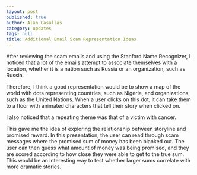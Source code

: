 ```yaml
---
layout: post
published: true
author: Alan Casallas
category: updates
tags: null
title: Additional Email Scam Representation Ideas
---
```


After reviewing the scam emails and using the Stanford Name Recognizer, I noticed that a lot of the emails attempt to associate themselves with a location, whether it is a nation such as Russia or an organization, such as Russia.

Therefore, I think a good representation would be to show a map of the world with dots representing countries, such as Nigeria, and organizations, such as the United Nations. When a user clicks on this dot, it can take them to a floor with animated characters that tell their story when clicked on.

I also noticed that a repeating theme was that of a victim with cancer.

This gave me the idea of exploring the relationship between storyline and promised reward. In this presentation, the user can read through scam messages where the promised sum of money has been blanked out. The user can then guess what amount of money was being promised, and they are scored according to how close they were able to get to the true sum. This would be an interesting way to test whether larger sums correlate with more dramatic stories.
